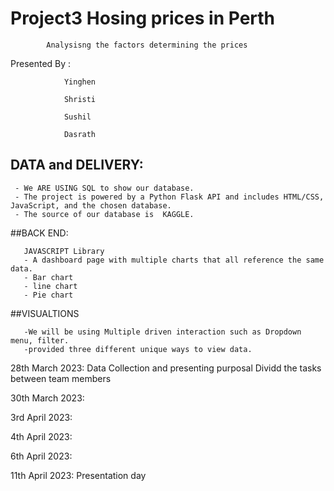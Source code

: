 # Project3 Hosing prices in Perth 
            Analysisng the factors determining the prices 

Presented By : 

                Yinghen 
                
                Shristi
               
                Sushil
                
                Dasrath
                 
                 
## DATA and DELIVERY:
 
     - We ARE USING SQL to show our database.
     - The project is powered by a Python Flask API and includes HTML/CSS, JavaScript, and the chosen database.
     - The source of our database is  KAGGLE.
      
##BACK END:

       JAVASCRIPT Library
       - A dashboard page with multiple charts that all reference the same data.
       - Bar chart
       - line chart
       - Pie chart
       
       
##VISUALTIONS
         
       -We will be using Multiple driven interaction such as Dropdown menu, filter.
       -provided three different unique ways to view data.
         
         
 28th March 2023: Data Collection and presenting purposal
                  Dividd the tasks between team members
                  
 30th March 2023: 
 
 
 3rd April 2023:
 
 
 4th April 2023:
 
 
 6th April 2023:
 
 
 
11th April 2023: Presentation day 
         
        
      
      
      
      
                
                

